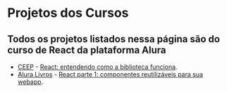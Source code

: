 # Projetos dos Cursos

## Todos os projetos listados nessa página são do curso de React da plataforma Alura

* [CEEP](/tree/main/ceep) - [React: entendendo como a biblioteca funciona](https://cursos.alura.com.br/course/react-js).
* [Alura Livros](/tree/main/alura-livros) - [React parte 1: componentes reutilizáveis para sua webapp](https://cursos.alura.com.br/course/react).
